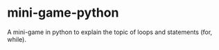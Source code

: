 # mini-game-python
A mini-game in python to explain the topic of loops and statements (for, while).

